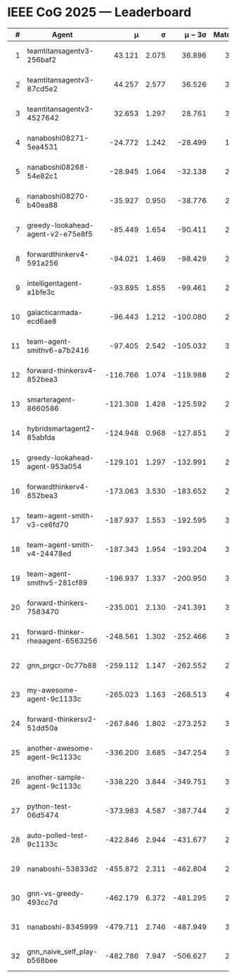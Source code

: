 # IEEE CoG 2025 — Leaderboard

| # | Agent | μ | σ | μ − 3σ | Matches | Updated |
|---:|---|---:|---:|---:|---:|---|
| 1 | teamtitansagentv3-256baf2 | 43.121 | 2.075 | 36.896 | 3260 | 2025-08-27 22:42 |
| 2 | teamtitansagentv3-87cd5e2 | 44.257 | 2.577 | 36.526 | 3180 | 2025-08-27 22:42 |
| 3 | teamtitansagentv3-4527642 | 32.653 | 1.297 | 28.761 | 3020 | 2025-08-27 22:42 |
| 4 | nanaboshi08271-5ea4531 | -24.772 | 1.242 | -28.499 | 1440 | 2025-08-27 22:42 |
| 5 | nanaboshi08268-54e82c1 | -28.945 | 1.064 | -32.138 | 2878 | 2025-08-27 22:42 |
| 6 | nanaboshi08270-b40ea88 | -35.927 | 0.950 | -38.776 | 2038 | 2025-08-27 22:42 |
| 7 | greedy-lookahead-agent-v2-e75e8f5 | -85.449 | 1.654 | -90.411 | 2594 | 2025-08-27 22:42 |
| 8 | forwardthinkerv4-591a256 | -94.021 | 1.469 | -98.429 | 2623 | 2025-08-27 22:42 |
| 9 | intelligentagent-a1bfe3c | -93.895 | 1.855 | -99.461 | 2740 | 2025-08-27 22:42 |
| 10 | galacticarmada-ecd6ae8 | -96.443 | 1.212 | -100.080 | 2920 | 2025-08-27 22:42 |
| 11 | team-agent-smithv6-a7b2416 | -97.405 | 2.542 | -105.032 | 3500 | 2025-08-27 22:42 |
| 12 | forward-thinkersv4-852bea3 | -116.766 | 1.074 | -119.988 | 2670 | 2025-08-27 22:42 |
| 13 | smarteragent-8660586 | -121.308 | 1.428 | -125.592 | 2566 | 2025-08-27 22:42 |
| 14 | hybridsmartagent2-85abfda | -124.948 | 0.968 | -127.851 | 2760 | 2025-08-27 22:42 |
| 15 | greedy-lookahead-agent-953a054 | -129.101 | 1.297 | -132.991 | 2974 | 2025-08-27 22:42 |
| 16 | forwardthinkerv4-852bea3 | -173.063 | 3.530 | -183.652 | 2451 | 2025-08-27 22:42 |
| 17 | team-agent-smith-v3-ce6fd70 | -187.937 | 1.553 | -192.595 | 3354 | 2025-08-27 22:42 |
| 18 | team-agent-smith-v4-24478ed | -187.343 | 1.954 | -193.204 | 3114 | 2025-08-27 22:42 |
| 19 | team-agent-smithv5-281cf89 | -196.937 | 1.337 | -200.950 | 3340 | 2025-08-27 22:42 |
| 20 | forward-thinkers-7583470 | -235.001 | 2.130 | -241.391 | 3220 | 2025-08-27 22:42 |
| 21 | forward-thinker-rheaagent-6563256 | -248.561 | 1.302 | -252.466 | 3306 | 2025-08-27 22:42 |
| 22 | gnn_prgcr-0c77b88 | -259.112 | 1.147 | -262.552 | 2740 | 2025-08-27 22:42 |
| 23 | my-awesome-agent-9c1133c | -265.023 | 1.163 | -268.513 | 4040 | 2025-08-27 22:42 |
| 24 | forward-thinkersv2-51dd50a | -267.846 | 1.802 | -273.252 | 3406 | 2025-08-27 22:42 |
| 25 | another-awesome-agent-9c1133c | -336.200 | 3.685 | -347.254 | 3660 | 2025-08-27 22:42 |
| 26 | another-sample-agent-9c1133c | -338.220 | 3.844 | -349.751 | 3300 | 2025-08-27 22:42 |
| 27 | python-test-06d5474 | -373.983 | 4.587 | -387.744 | 2550 | 2025-08-27 22:42 |
| 28 | auto-polled-test-9c1133c | -422.846 | 2.944 | -431.677 | 2700 | 2025-08-27 22:42 |
| 29 | nanaboshi-53833d2 | -455.872 | 2.311 | -462.804 | 2700 | 2025-08-27 22:42 |
| 30 | gnn-vs-greedy-493cc7d | -462.179 | 6.372 | -481.295 | 2960 | 2025-08-27 22:42 |
| 31 | nanaboshi-8345999 | -479.711 | 2.746 | -487.949 | 3150 | 2025-08-27 22:42 |
| 32 | gnn_naive_self_play-b568bee | -482.786 | 7.947 | -506.627 | 2340 | 2025-08-27 22:42 |
